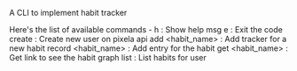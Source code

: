 A CLI to implement habit tracker 


Here's the list of available commands -
    h : Show help msg
    e : Exit the code
    create <username> : Create new user on pixela api
    add <username> <habit_name>  : Add tracker for a new habit
    record <username> <habit_name> <value> : Add entry for the habit
    get <username> <habit_name> : Get link to see the habit graph
    list <username> : List habits for user

